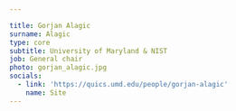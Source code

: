 ```yaml
---

title: Gorjan Alagic
surname: Alagic
type: core
subtitle: University of Maryland & NIST
job: General chair
photo: gorjan_alagic.jpg
socials:
  - link: 'https://quics.umd.edu/people/gorjan-alagic'
    name: Site
---
```

